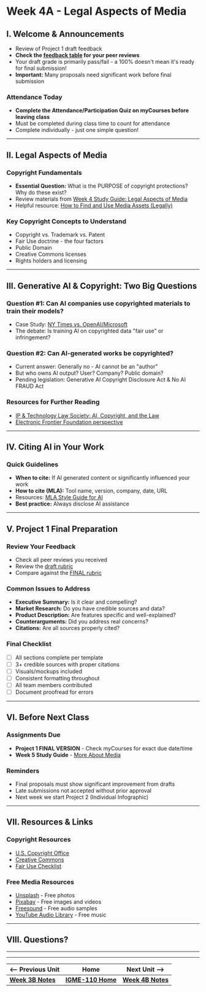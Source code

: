 # Week 4A - Legal Aspects of Media

## I. Welcome & Announcements
- Review of Project 1 draft feedback
- **Check the [feedback table](https://github.com/jptweb/IGME-110-Fall-2025/blob/main/documents/app-proposals/readme.md) for your peer reviews**
- Your draft grade is primarily pass/fail - a 100% doesn't mean it's ready for final submission!
- **Important:** Many proposals need significant work before final submission

### Attendance Today
- **Complete the Attendance/Participation Quiz on myCourses before leaving class**
- Must be completed during class time to count for attendance
- Complete individually - just one simple question!

---

## II. Legal Aspects of Media

### Copyright Fundamentals
- **Essential Question:** What is the PURPOSE of copyright protections? Why do these exist?
- Review materials from [Week 4 Study Guide: Legal Aspects of Media](https://docs.google.com/document/d/1ezzesDLjtFx2NJ8W63XMO4m64qAtYHsxJ0IV_Tr8Jkk)
- Helpful resource: [How to Find and Use Media Assets (Legally)](https://multimedia.journalism.berkeley.edu/tutorials/media-assets/)

### Key Copyright Concepts to Understand
- Copyright vs. Trademark vs. Patent
- Fair Use doctrine - the four factors
- Public Domain
- Creative Commons licenses
- Rights holders and licensing

---

## III. Generative AI & Copyright: Two Big Questions

### Question #1: Can AI companies use copyrighted materials to train their models?
- Case Study: [NY Times vs. OpenAI/Microsoft](https://www.reuters.com/legal/transactional/ny-times-sues-openai-microsoft-infringing-copyrighted-work-2023-12-27/)
- The debate: Is training AI on copyrighted data "fair use" or infringement?

### Question #2: Can AI-generated works be copyrighted?
- Current answer: Generally no - AI cannot be an "author"
- But who owns AI output? User? Company? Public domain?
- Pending legislation: Generative AI Copyright Disclosure Act & No AI FRAUD Act

### Resources for Further Reading
- [IP & Technology Law Society: AI, Copyright, and the Law](https://sites.usc.edu/iptls/2025/02/04/ai-copyright-and-the-law-the-ongoing-battle-over-intellectual-property-rights)
- [Electronic Frontier Foundation perspective](https://www.eff.org/deeplinks/2025/02/ai-and-copyright-expanding-copyright-hurts-everyone-heres-what-do-instead)

---

## IV. Citing AI in Your Work

### Quick Guidelines
- **When to cite:** If AI generated content or significantly influenced your work
- **How to cite (MLA):** Tool name, version, company, date, URL
- Resources: [MLA Style Guide for AI](https://style.mla.org/citing-generative-ai/)
- **Best practice:** Always disclose AI assistance

---

## V. Project 1 Final Preparation

### Review Your Feedback
- Check all peer reviews you received
- Review the [draft rubric](../documents/p1-rubric-draft.md)
- Compare against the [FINAL rubric](../documents/p1-rubric-final.md)

### Common Issues to Address
- **Executive Summary:** Is it clear and compelling?
- **Market Research:** Do you have credible sources and data?
- **Product Description:** Are features specific and well-explained?
- **Counterarguments:** Did you address real concerns?
- **Citations:** Are all sources properly cited?

### Final Checklist
- [ ] All sections complete per template
- [ ] 3+ credible sources with proper citations
- [ ] Visuals/mockups included
- [ ] Consistent formatting throughout
- [ ] All team members contributed
- [ ] Document proofread for errors

---

## VI. Before Next Class

### Assignments Due
- **Project 1 FINAL VERSION** - Check myCourses for exact due date/time
- **Week 5 Study Guide** - [More About Media](https://docs.google.com/document/d/1tOWF5bkUcpgSNVwjfjuHR47QUroePsl4RDsGdylowiM/copy)

### Reminders
- Final proposals must show significant improvement from drafts
- Late submissions not accepted without prior approval
- Next week we start Project 2 (Individual Infographic)

---

## VII. Resources & Links

### Copyright Resources
- [U.S. Copyright Office](https://www.copyright.gov/)
- [Creative Commons](https://creativecommons.org/)
- [Fair Use Checklist](https://www.library.cornell.edu/about/inside/policies/fair-use-checklist)

### Free Media Resources
- [Unsplash](https://unsplash.com/) - Free photos
- [Pixabay](https://pixabay.com/) - Free images and videos
- [Freesound](https://freesound.org/) - Free audio samples
- [YouTube Audio Library](https://www.youtube.com/audiolibrary) - Free music

---

## VIII. Questions?

---
---

| <-- Previous Unit | Home | Next Unit -->
| --- | --- | --- 
|   [**Week 3B Notes**](3B.md)  |  [**IGME-110 Home**](../) | [**Week 4B Notes**](4B.md)
